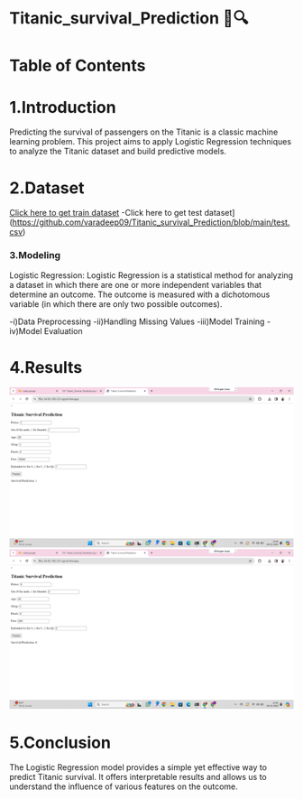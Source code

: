 # Titanic_survival_Prediction 🚢🔍

 

# Table of Contents
# 1.Introduction
Predicting the survival of passengers on the Titanic is a classic machine learning problem. This project aims to apply Logistic Regression techniques to analyze the Titanic dataset and build predictive models.
# 2.Dataset
[Click here to get train dataset](https://github.com/varadeep09/Titanic_survival_Prediction/blob/main/train.csv)
-Click here to get test dataset](https://github.com/varadeep09/Titanic_survival_Prediction/blob/main/test.csv)
### 3.Modeling
Logistic Regression:
Logistic Regression is a statistical method for analyzing a dataset in which there are one or more independent variables that determine an outcome. The outcome is measured with a dichotomous variable (in which there are only two possible outcomes).

-i)Data Preprocessing
-ii)Handling Missing Values
-iii)Model Training
-iv)Model Evaluation



# 4.Results
![Result1](https://github.com/varadeep09/Titanic_survival_Prediction/blob/main/Result%201.png)
![Result2](https://github.com/varadeep09/Titanic_survival_Prediction/blob/main/Result%202.png)
# 5.Conclusion

The Logistic Regression model provides a simple yet effective way to predict Titanic survival. It offers interpretable results and allows us to understand the influence of various features on the outcome.
 
